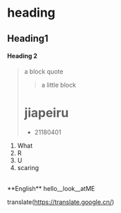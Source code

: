 heading
=========
## Heading1
#### Heading 2
> a block quote
> 
>> a little block
> # jiapeiru
> - 21180401<br>
1. What
2. R
3. U
4. scaring
<br>
**English**
hello__look__atME

translate(https://translate.google.cn/)
